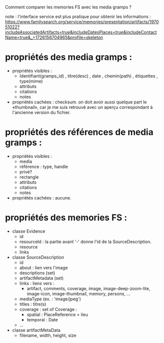 
Comment comparer les memories FS avec les media gramps ?

note : l'interface service est plus pratique pour obtenir les informations :
https://www.familysearch.org/service/memories/presentation/artifacts/197051022?includeAssociatedArtifacts=true&includeDatesPlaces=true&includeContactName=true&_=1726156704965&profile=skeleton


# propriétés des media gramps :
 * propriétés visibles :
   * Identifiant(gramps\_id) , titre(desc) , date , chemin(path) , étiquettes , type(mime)
   * attributs
   * citations
   * notes
 * propriétés cachées : checksum.
on doit avoir aussi quelque part le «thumbnail», car je me suis retrouvé avec un aperçu correspondant à l'ancienne version du fichier.

# propriétés des références de media gramps :
 * propriétés visibles :
   * media
   * référence : type, handle
   * privé?
   * rectangle
   * attributs
   * citations
   * notes
 * propriétés cachées : aucune.

# propriétés des memories FS :
 * classe Evidence
   * id
   * resourceId : la partie avant '-' donne l'id de la SourceDescription.
   * resource
   * links
 * classe SourceDescription
   * id
   * about : lien vers l'image
   * descriptions (set)
   * artifactMetadata (set)
   * links : liens vers :
     * artifact, comments, coverage, image, image-deep-zoom-lite, image-icon, image-thumbnail, memory, persons, …
   * mediaType (ex. : 'image/jpeg')
   * titles : titre(s)
   * coverage : set of Coverage :
     * spatial : PlaceReference = lieu
     * temporal : Date
   * …
 * classe artifactMetaData
   * filename, width, height, size

